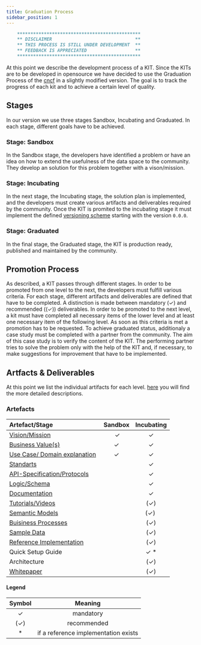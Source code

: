 ```yaml
---
title: Graduation Process
sidebar_position: 1
---
```


```md
    **********************************************
    ** DISCLAIMER                               **
    ** THIS PROCESS IS STILL UNDER DEVELOPMENT  **
    ** FEEDBACK IS APPRECIATED                  **
    **********************************************
```

At this point we describe the development process of a KIT. Since the KITs are to be developed in opensource we have decided to use the Graduation Process of the [cncf](https://www.cncf.io) in a slightly modified version. The goal is to track the progress of each kit and to achieve a certain level of quality.

## Stages

In our version we use three stages Sandbox, Incubating and Graduated. In each stage, different goals have to be achieved.

### Stage: Sandbox

In the Sandbox stage, the developers have identified a problem or have an idea on how to extend the usefulness of the data space to the community. They develop an solution for this problem together with a vison/mission.

### Stage: Incubating

In the next stage, the Incubating stage, the solution plan is implemented, and the developers must create various artifacts and deliverables required by the community. Once the KIT is promited to the incubating stage it must implement the defined [versioning scheme](versioning) starting with the version `0.0.0`.

### Stage: Graduated

In the final stage, the Graduated stage, the KIT is production ready, published and maintained by the community.

## Promotion Process

As described, a KIT passes through different stages. In order to be promoted from one level to the next, the developers must fulfill various criteria. For each stage, different artifacts and deliverables are defined that have to be completed. A distinction is made between mandatory (✓) and recommended ((✓)) deliverables. In order to be promoted to the next level, a kit must have completed all necessary items of the lower level and at least one necessary item of the following level. As soon as this criteria is met a promotion has to be requested. To achieve graduated status, additionaly a case study must be completed with a partner from the community. The aim of this case study is to verify the content of the KIT. The performing partner tries to solve the problem only with the help of the KIT and, if necessary, to make suggestions for improvement that have to be implemented.

## Artfacts & Deliverables

At this point we list the individual artifacts for each level. [here](artefacts) you will find the more detailed descriptions.

### Artefacts

| Artefact/Stage                                                           | Sandbox | Incubating |
| :----------------------------------------------------------------------- | :-----: | :--------: |
| [Vision/Mission](artefacts/#vision--mission)                             |    ✓    |     ✓      |
| [Business Value(s)](artefacts/#business-value)                           |    ✓    |     ✓      |
| [Use Case/ Domain explanation](artefacts/#use-case--domain-explanation)  |    ✓    |     ✓      |
| [Standarts](artefacts/#standards)                                        |         |     ✓      |
| [API-Specification/Protocols](artefacts/#api-specifications)             |         |     ✓      |
| [Logic/Schema](artefacts/#logic--schema)                                 |         |     ✓      |
| [Documentation](artefacts/#documentation-in-the-context-of-development)  |         |     ✓      |
| [Tutorials/Videos](artefacts/#tutorials)                                 |         |    (✓)     |
| [Semantic Models](artefacts/#semantic-models)                            |         |    (✓)     |
| [Buisiness Processes](artefacts/#business-process)                       |         |    (✓)     |
| [Sample Data](artefacts/#sample-data)                                    |         |    (✓)     |
| [Reference Implementation](artefacts/#reference-implementation)          |         |    (✓)     |
| Quick Setup Guide                                                        |         |    ✓ \*    |
| Architecture                                                             |         |    (✓)     |
| [Whitepaper](artefacts/#whitepaper)                                      |         |    (✓)     |

#### Legend

| Symbol |               Meaning                |
| :----: | :----------------------------------: |
|   ✓    |              mandatory               |
|  (✓)   |             recommended              |
|   \*   | if a reference implementation exists |
